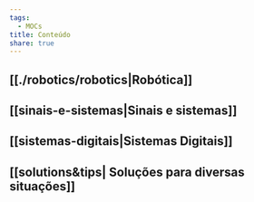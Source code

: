 ```yaml
---
tags:
  - MOCs
title: Conteúdo
share: true
---
```


## [[./robotics/robotics|Robótica]]
## [[sinais-e-sistemas|Sinais e sistemas]]

## [[sistemas-digitais|Sistemas Digitais]]

## [[solutions&tips| Soluções para diversas situações]]



